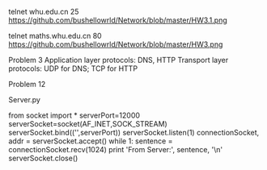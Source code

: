 telnet whu.edu.cn 25
https://github.com/bushellowrld/Network/blob/master/HW3.1.png

telnet maths.whu.edu.cn 80
https://github.com/bushellowrld/Network/blob/master/HW3.png

Problem 3
Application layer protocols: DNS, HTTP
Transport layer protocols: UDP for DNS; TCP for HTTP

Problem 12

Server.py

from socket import *
serverPort=12000
serverSocket=socket(AF_INET,SOCK_STREAM)
serverSocket.bind(('',serverPort))
serverSocket.listen(1)
connectionSocket, addr = serverSocket.accept()
while 1:
sentence = connectionSocket.recv(1024)
print 'From Server:', sentence, '\n'
serverSocket.close()
